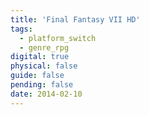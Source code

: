 ```yaml
---
title: 'Final Fantasy VII HD'
tags:
  - platform_switch
  - genre_rpg
digital: true
physical: false
guide: false
pending: false
date: 2014-02-10
---
```

